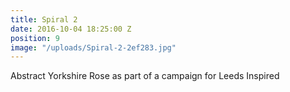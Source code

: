 ```yaml
---
title: Spiral 2
date: 2016-10-04 18:25:00 Z
position: 9
image: "/uploads/Spiral-2-2ef283.jpg"
---
```


Abstract Yorkshire Rose as part of a campaign for Leeds Inspired